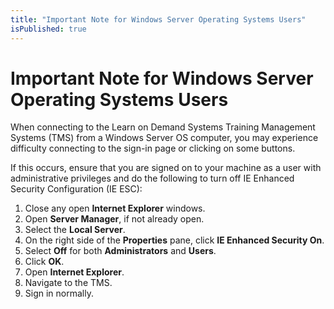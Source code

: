 ```yaml
---
title: "Important Note for Windows Server Operating Systems Users"
isPublished: true
---
```


# Important Note for Windows Server Operating Systems Users

When connecting to the Learn on Demand Systems Training Management Systems (TMS) from a Windows Server OS computer, you may experience difficulty connecting to the sign-in page or clicking on some buttons.

If this occurs, ensure that you are signed on to your machine as a user with administrative privileges and do the following to turn off IE Enhanced Security Configuration (IE ESC):

1. Close any open **Internet Explorer** windows.
1. Open **Server Manager**, if not already open.
1. Select the **Local Server**.
1. On the right side of the **Properties** pane, click **IE Enhanced Security On**.
1. Select **Off** for both **Administrators** and **Users**.
1. Click **OK**.
1. Open **Internet Explorer**.
1. Navigate to the TMS.
1. Sign in normally.


